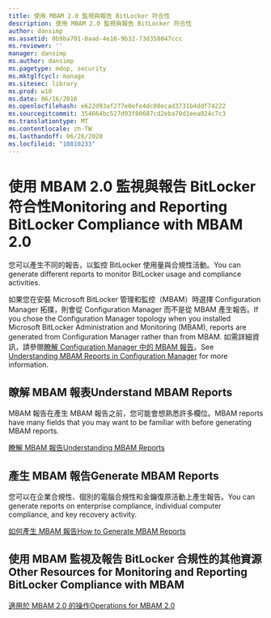 ```yaml
---
title: 使用 MBAM 2.0 監視與報告 BitLocker 符合性
description: 使用 MBAM 2.0 監視與報告 BitLocker 符合性
author: dansimp
ms.assetid: 0b9ba701-0aad-4e16-9b32-73d358047ccc
ms.reviewer: ''
manager: dansimp
ms.author: dansimp
ms.pagetype: mdop, security
ms.mktglfcycl: manage
ms.sitesec: library
ms.prod: w10
ms.date: 06/16/2016
ms.openlocfilehash: e622d93af277e0efe4dc88ecad3731b4ddf74222
ms.sourcegitcommit: 354664bc527d93f80687cd2eba70d1eea024c7c3
ms.translationtype: MT
ms.contentlocale: zh-TW
ms.lasthandoff: 06/26/2020
ms.locfileid: "10810233"
---
```

# <span data-ttu-id="595e7-103">使用 MBAM 2.0 監視與報告 BitLocker 符合性</span><span class="sxs-lookup"><span data-stu-id="595e7-103">Monitoring and Reporting BitLocker Compliance with MBAM 2.0</span></span>


<span data-ttu-id="595e7-104">您可以產生不同的報告，以監控 BitLocker 使用量與合規性活動。</span><span class="sxs-lookup"><span data-stu-id="595e7-104">You can generate different reports to monitor BitLocker usage and compliance activities.</span></span>

<span data-ttu-id="595e7-105">如果您在安裝 Microsoft BitLocker 管理和監控（MBAM）時選擇 Configuration Manager 拓撲，則會從 Configuration Manager 而不是從 MBAM 產生報告。</span><span class="sxs-lookup"><span data-stu-id="595e7-105">If you chose the Configuration Manager topology when you installed Microsoft BitLocker Administration and Monitoring (MBAM), reports are generated from Configuration Manager rather than from MBAM.</span></span> <span data-ttu-id="595e7-106">如需詳細資訊，請參閱[瞭解 Configuration Manager 中的 MBAM 報告](understanding-mbam-reports-in-configuration-manager.md)。</span><span class="sxs-lookup"><span data-stu-id="595e7-106">See [Understanding MBAM Reports in Configuration Manager](understanding-mbam-reports-in-configuration-manager.md) for more information.</span></span>

## <span data-ttu-id="595e7-107">瞭解 MBAM 報表</span><span class="sxs-lookup"><span data-stu-id="595e7-107">Understand MBAM Reports</span></span>


<span data-ttu-id="595e7-108">MBAM 報告在產生 MBAM 報告之前，您可能會想熟悉許多欄位。</span><span class="sxs-lookup"><span data-stu-id="595e7-108">MBAM reports have many fields that you may want to be familiar with before generating MBAM reports.</span></span>

[<span data-ttu-id="595e7-109">瞭解 MBAM 報告</span><span class="sxs-lookup"><span data-stu-id="595e7-109">Understanding MBAM Reports</span></span>](understanding-mbam-reports-mbam-2.md)

## <span data-ttu-id="595e7-110">產生 MBAM 報告</span><span class="sxs-lookup"><span data-stu-id="595e7-110">Generate MBAM Reports</span></span>


<span data-ttu-id="595e7-111">您可以在企業合規性、個別的電腦合規性和金鑰復原活動上產生報告。</span><span class="sxs-lookup"><span data-stu-id="595e7-111">You can generate reports on enterprise compliance, individual computer compliance, and key recovery activity.</span></span>

[<span data-ttu-id="595e7-112">如何產生 MBAM 報告</span><span class="sxs-lookup"><span data-stu-id="595e7-112">How to Generate MBAM Reports</span></span>](how-to-generate-mbam-reports-mbam-2.md)

## <span data-ttu-id="595e7-113">使用 MBAM 監視及報告 BitLocker 合規性的其他資源</span><span class="sxs-lookup"><span data-stu-id="595e7-113">Other Resources for Monitoring and Reporting BitLocker Compliance with MBAM</span></span>


[<span data-ttu-id="595e7-114">適用於 MBAM 2.0 的操作</span><span class="sxs-lookup"><span data-stu-id="595e7-114">Operations for MBAM 2.0</span></span>](operations-for-mbam-20-mbam-2.md)

 

 





